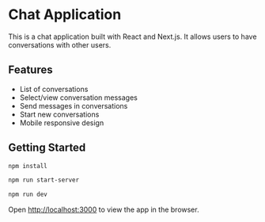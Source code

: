 # Chat Application

This is a chat application built with React and Next.js. It allows users to have conversations with other users.

## Features

- List of conversations
- Select/view conversation messages
- Send messages in conversations
- Start new conversations
- Mobile responsive design

## Getting Started

```bash
npm install

```

```bash
npm run start-server

```

```bash
npm run dev

```

Open [http://localhost:3000](http://localhost:3000) to view the app in the browser.
